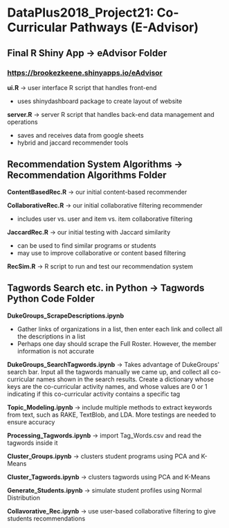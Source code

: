 # DataPlus2018_Project21: Co-Curricular Pathways (E-Advisor)

## Final R Shiny App &rarr; eAdvisor Folder
### https://brookezkeene.shinyapps.io/eAdvisor
**ui.R** &rarr; user interface R script that handles front-end
* uses shinydashboard package to create layout of website

**server.R** &rarr; server R script that handles back-end data management and operations
* saves and receives data from google sheets
* hybrid and jaccard recommender tools

## Recommendation System Algorithms &rarr; Recommendation Algorithms Folder
**ContentBasedRec.R** &rarr; our initial content-based recommender

**CollaborativeRec.R** &rarr; our initial collaborative filtering recommender
* includes user vs. user and item vs. item collaborative filtering

**JaccardRec.R** &rarr; our initial testing with Jaccard similarity
* can be used to find similar programs or students
* may use to improve collaborative or content based filtering

**RecSim.R** &rarr; R script to run and test our recommendation system

## Tagwords Search etc. in Python &rarr; Tagwords Python Code Folder

**DukeGroups_ScrapeDescriptions.ipynb**
* Gather links of organizations in a list, then enter each link and collect all the descriptions in a list
* Perhaps one day should scrape the Full Roster. However, the member information is not accurate

**DukeGroups_SearchTagwords.ipynb** &rarr; Takes advantage of DukeGroups' search bar. Input all the tagwords manually we came up, and collect all co-curricular names shown in the search results. Create a dictionary whose keys are the co-curricular activity names, and whose values are 0 or 1 indicating if this co-curricular activity contains a specific tag

**Topic_Modeling.ipynb** &rarr; include multiple methods to extract keywords from text, such as RAKE, TextBlob, and LDA. More testings are needed to ensure accuracy

**Processing_Tagwords.ipynb** &rarr; import Tag_Words.csv and read the tagwords inside it

**Cluster_Groups.ipynb** &rarr; clusters student programs using PCA and K-Means

**Cluster_Tagwords.ipynb** &rarr; clusters tagwords using PCA and K-Means

**Generate_Students.ipynb** &rarr; simulate student profiles using Normal Distribution

**Collavorative_Rec.ipynb** &rarr; use user-based collaborative filtering to give students recommendations
